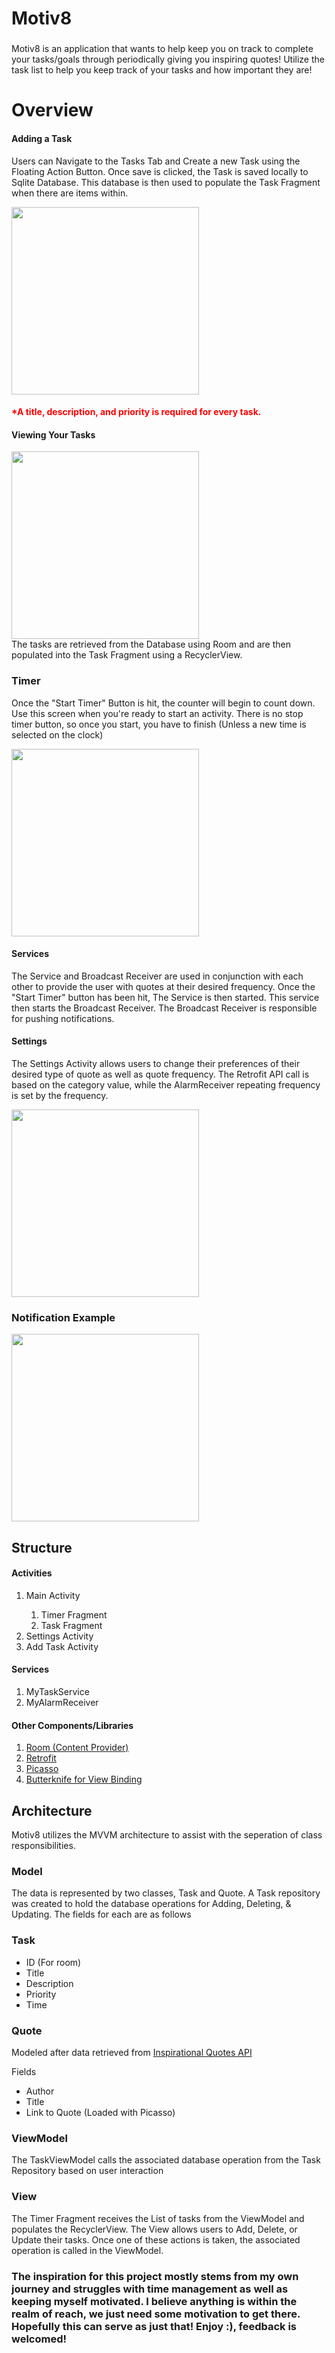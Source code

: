 # Motiv8

###

Motiv8 is an application that wants to help keep you on track to complete your tasks/goals through periodically giving you inspiring quotes! Utilize the task list to help you keep track of your tasks and how important they are!

# Overview
  
#### Adding a Task

Users can Navigate to the Tasks Tab and Create a new Task using the Floating Action Button. Once save is clicked, the Task is saved locally to Sqlite Database. This database is then used to populate the Task Fragment when there are items within.

<img src="./images/add_task.png" width="300">

<h4 style="color:red"> *A title, description, and priority is required for every task.</h4>

#### Viewing Your Tasks

<img src="./images/task_tab.png" width="300"><br>
The tasks are retrieved from the Database using Room and are then populated into the Task Fragment using a RecyclerView. 

### Timer
Once the "Start Timer" Button is hit, the counter will begin to count down. Use this screen when you're ready to start an activity. There is no stop timer button, so once you start, you have to finish (Unless a new time is selected on the clock)
<div>
    <img  src="./images/timer.png" width="300">
</div>


#### Services
The Service and Broadcast Receiver are used in conjunction with each other to provide the user with quotes at their desired frequency. Once the "Start Timer" button has been hit, The Service is then started. This service then starts the Broadcast Receiver. The Broadcast Receiver is responsible for pushing notifications.

#### Settings
The Settings Activity allows users to change their preferences of their desired type of quote as well as quote frequency. The Retrofit API call is based on the category value, while the AlarmReceiver repeating frequency is set by the frequency.

<img src="./images/quote_settings.png" width="300">

### Notification Example
<img src="./images/notification.png" width="300">

## Structure

#### Activities

<ol>
    <li>Main Activity</li>
    <ol>
        <li>Timer Fragment</li>
        <li>Task Fragment</li>
    </ol>
    <li>Settings Activity</li>
    <li>Add Task Activity</li>
</ol>

#### Services
<ol>
    <li>MyTaskService</li>
    <li>MyAlarmReceiver</li>
</ol>

#### Other Components/Libraries
<ol>
    <li><a href="https://developer.android.com/topic/libraries/architecture/room">Room (Content Provider)</li></a>
    <li><a href="https://square.github.io/retrofit/">Retrofit</li></a>
    <li><a href="https://square.github.io/picasso/">Picasso</li></a>
    <li><a href="http://jakewharton.github.io/butterknife">Butterknife for View Binding</li></a>
</ol>

## Architecture
Motiv8 utilizes the MVVM architecture  to assist with the seperation of class responsibilities.

### Model
The data is represented by two classes, Task and Quote. A Task repository was created to hold the database operations for Adding, Deleting, & Updating. The fields for each are as follows

### Task
<ul>
    <li>ID (For room)</li>
    <li>Title</li>
    <li>Description</li>
    <li>Priority</li>
    <li>Time</li>
</ul>

### Quote
Modeled after data retrieved from [Inspirational Quotes API](https://rapidapi.com/HealThruWords/api/universal-inspirational-quotes)

Fields 
<ul>
    <li>Author</li>
    <li>Title</li>
    <li>Link to Quote (Loaded with Picasso)</li>
</ul>

### ViewModel
The TaskViewModel calls the associated database operation from the Task Repository based on user interaction

### View
The Timer Fragment receives the List of tasks from the ViewModel and populates the RecyclerView. The View allows users to Add, Delete, or Update their tasks. Once one of these actions is taken, the associated operation is called in the ViewModel.

### The inspiration for this project mostly stems from my own journey and struggles with time management as well as keeping myself motivated. I believe anything is within the realm of reach, we just need some motivation to get there. Hopefully this can serve as just that! Enjoy :), feedback is welcomed!